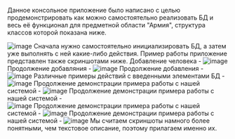 Данное консольное приложение было написано с целью продемонстрировать как можно самостоятельно реализовать БД и весь её функционал для предметной области "Армия", структура классов которой показана ниже.

![image](https://user-images.githubusercontent.com/80580481/199728759-11b9ee6e-192e-4d44-b00f-e41f7ef2bae4.png)
Сначала нужно самостоятельно инициализировать БД, а затем уже выполнять с ней какие-либо действия. Пример работы приложение представлен также скриншотами ниже.
Добавление человека - 
![image](https://user-images.githubusercontent.com/80580481/199729566-9891aac3-3839-426c-a3c2-91ac67167f43.png)
Продолжение добавляния - 
![image](https://user-images.githubusercontent.com/80580481/199729704-3d5d087e-e801-4b07-a0e4-e5c2eecebecd.png)
Продолжение добавления - 
![image](https://user-images.githubusercontent.com/80580481/199729768-effe2e6e-1472-47e6-9b9f-a62579fce40c.png)
Различные примеры действий с введенными элементами БД - 
![image](https://user-images.githubusercontent.com/80580481/199729845-6f16ac4c-ff2a-4b0d-9e94-d5a68191a73b.png)
Продолжение демонстрации примера работы с нашей системой - 
![image](https://user-images.githubusercontent.com/80580481/199729926-80ba3bba-e42d-4d59-9496-2879a97b27f2.png)
Продолжение демонстрации примера работы с нашей системой -  
![image](https://user-images.githubusercontent.com/80580481/199730000-f21bd822-fe4c-467a-87b4-d9a42661edb1.png)
Продолжение демонстрации примера работы с нашей системой - 
![image](https://user-images.githubusercontent.com/80580481/199730049-a67ebdae-c06c-40c1-b130-23b7b4277546.png)
Продолжение демонстрации примера работы с нашей системой - 
![image](https://user-images.githubusercontent.com/80580481/199730113-5012b738-aad5-44e6-b575-64e61f3e2587.png)
Мы считаем скриншоты намного более понятными, чем текстовое описание, поэтому прилагаем именно их.

